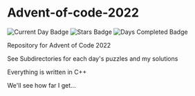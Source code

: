 # Advent-of-code-2022

![Current Day Badge](https://img.shields.io/badge/day%20📅-2-blue)
![Stars Badge](https://img.shields.io/badge/stars%20⭐-4-yellow)
![Days Completed Badge](https://img.shields.io/badge/days%20completed-2-red)

Repository for Advent of Code 2022

See Subdirectories for each day's puzzles and my solutions

Everything is written in C++

We'll see how far I get...
